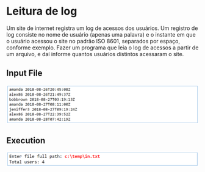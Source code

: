 # Leitura de log

Um site de internet registra um log de acessos dos usuários. Um registro de log consiste no nome de usuário (apenas uma palavra) e o instante em que o usuário acessou o site no padrão ISO 8601, separados por espaço, conforme exemplo. Fazer um programa que leia o log de acessos a partir de um arquivo, e daí informe quantos usuários distintos acessaram o site.

## Input File

![img.png](../../imagens/img44.png)

## Execution

![img.png](../../imagens/img45.png)